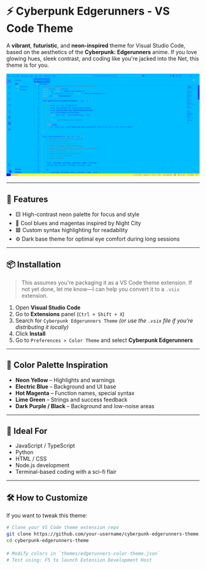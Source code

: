# ⚡ Cyberpunk Edgerunners - VS Code Theme

A **vibrant**, **futuristic**, and **neon-inspired** theme for Visual Studio Code, based on the aesthetics of the **Cyberpunk: Edgerunners** anime. If you love glowing hues, sleek contrast, and coding like you're jacked into the Net, this theme is for you.

![Theme Preview](https://raw.githubusercontent.com/Jasskaran-Singh-Shangari/Cyberpunk-Edgerunners-VSTheme/refs/heads/main/image_2025-06-25_152840642.png)

---

## 🧠 Features

- 🟨 High-contrast neon palette for focus and style
- 🔵 Cool blues and magentas inspired by Night City
- 🟩 Custom syntax highlighting for readability
- ⚙️ Dark base theme for optimal eye comfort during long sessions

---

## 📦 Installation

> This assumes you're packaging it as a VS Code theme extension. If not yet done, let me know—I can help you convert it to a `.vsix` extension.

1. Open **Visual Studio Code**
2. Go to **Extensions** panel (`Ctrl + Shift + X`)
3. Search for `Cyberpunk Edgerunners Theme` *(or use the `.vsix` file if you're distributing it locally)*
4. Click **Install**
5. Go to `Preferences > Color Theme` and select **Cyberpunk Edgerunners**

---

## 🎨 Color Palette Inspiration

- **Neon Yellow** – Highlights and warnings
- **Electric Blue** – Background and UI base
- **Hot Magenta** – Function names, special syntax
- **Lime Green** – Strings and success feedback
- **Dark Purple / Black** – Background and low-noise areas

---

## 🧪 Ideal For

- JavaScript / TypeScript
- Python
- HTML / CSS
- Node.js development
- Terminal-based coding with a sci-fi flair

---

## 🛠️ How to Customize

If you want to tweak this theme:
```bash
# Clone your VS Code theme extension repo
git clone https://github.com/your-username/cyberpunk-edgerunners-theme.git
cd cyberpunk-edgerunners-theme

# Modify colors in `themes/edgerunners-color-theme.json`
# Test using: F5 to launch Extension Development Host
